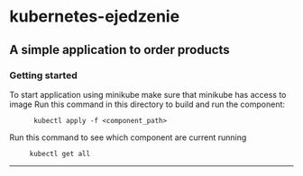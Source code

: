 # kubernetes-ejedzenie

## A simple application to order products 

### Getting started
To start application using minikube make sure that minikube has access to image
Run this command in this directory to build and run the component:
          
          kubectl apply -f <component_path>



Run this command to see which component are current running
        
         
         kubectl get all


***